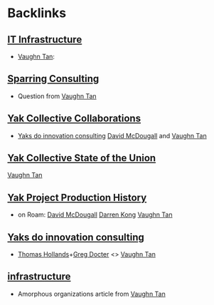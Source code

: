 
# Backlinks
## [IT Infrastructure](<IT Infrastructure.md>)
- [Vaughn Tan](<Vaughn Tan.md>):

## [Sparring Consulting](<Sparring Consulting.md>)
- Question from [Vaughn Tan](<Vaughn Tan.md>)

## [Yak Collective Collaborations](<Yak Collective Collaborations.md>)
- [Yaks do innovation consulting](<Yaks do innovation consulting.md>) [David McDougall](<David McDougall.md>) and [Vaughn Tan](<Vaughn Tan.md>)

## [Yak Collective State of the Union](<Yak Collective State of the Union.md>)
[Vaughn Tan](<Vaughn Tan.md>)

## [Yak Project Production History](<Yak Project Production History.md>)
- on Roam: [David McDougall](<David McDougall.md>) [Darren Kong](<Darren Kong.md>) [Vaughn Tan](<Vaughn Tan.md>)

## [Yaks do innovation consulting](<Yaks do innovation consulting.md>)
- [Thomas Hollands](<Thomas Hollands.md>)+[Greg Docter](<Greg Docter.md>) <> [Vaughn Tan](<Vaughn Tan.md>)

## [infrastructure](<infrastructure.md>)
- Amorphous organizations article from [Vaughn Tan](<Vaughn Tan.md>)

